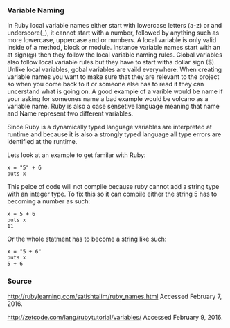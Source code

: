 ### Variable Naming
In Ruby local variable names either start with lowercase letters (a-z) or and underscore(_), it cannot start with a number, followed by anything such as more lowercase, uppercase and or numbers. A local variable is only valid inside of a method, block or module. Instance variable names start with an at sign(@) then they follow the local variable naming rules. Global variables also follow local variable rules but they have to start witha dollar sign ($). Unlike local variables, gobal variables are vaild everywhere. When creating variable names you want to make sure that they are relevant to the project so when you come back to it or someone else has to read it they can uncerstand what is going on. A good example of a varible would be name if your asking for someones name a bad example would be volcano as a variable name.  Ruby is also a case sensetive language meaning that name and Name represent two different variables. 

Since Ruby is a dynamically typed language variables are interpreted at runtime and because it is also a strongly typed language all type errors are identified at the runtime.  

Lets look at an example to get familar with Ruby:
```
x = "5" + 6
puts x
```
This peice of code will not compile because ruby cannot add a string type with an integer type. To fix this so it can compile either the string 5 has to becoming a number as such:
```
x = 5 + 6
puts x
11
```
Or the whole statment has to become a string like such:
```
x = "5 + 6"
puts x
5 + 6
```








### Source
http://rubylearning.com/satishtalim/ruby_names.html Accessed February 7, 2016.

http://zetcode.com/lang/rubytutorial/variables/ Accessed February 9, 2016.

